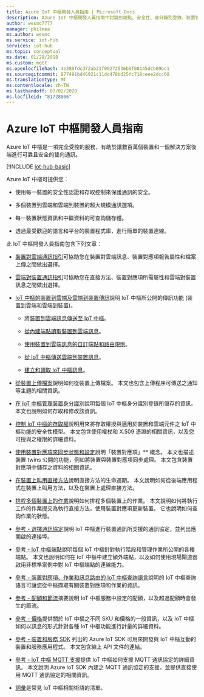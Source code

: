 ```yaml
---
title: Azure IoT 中樞開發人員指南 | Microsoft Docs
description: Azure IoT 中樞開發人員指南中討論到端點、安全性、身分識別登錄、裝置管理、直接方法、裝置對應項、檔案上傳、作業、IoT 中心查詢語言及傳訊。
author: wesmc7777
manager: philmea
ms.author: wesmc
ms.service: iot-hub
services: iot-hub
ms.topic: conceptual
ms.date: 01/29/2018
ms.custom: mqtt
ms.openlocfilehash: 4e380fdcd72ab21f00272536b9f08145dcb09bc1
ms.sourcegitcommit: 877491bd46921c11dd478bd25fc718ceee2dcc08
ms.translationtype: MT
ms.contentlocale: zh-TW
ms.lasthandoff: 07/02/2020
ms.locfileid: "81728806"
---
```

# <a name="azure-iot-hub-developer-guide"></a>Azure IoT 中樞開發人員指南

Azure IoT 中樞是一項完全受控的服務，有助於讓數百萬個裝置和一個解決方案後端進行可靠且安全的雙向通訊。

[!INCLUDE [iot-hub-basic](../../includes/iot-hub-basic-partial.md)]

Azure IoT 中樞可提供您︰

* 使用每一裝置的安全性認證和存取控制來保護通訊的安全。

* 多個裝置到雲端和雲端到裝置的超大規模通訊選項。

* 每一裝置狀態資訊和中繼資料的可查詢儲存體。

* 透過最受歡迎的語言和平台的裝置程式庫，進行簡單的裝置連線。

此 IoT 中樞開發人員指南包含下列文章︰

* [裝置對雲端通訊指引](iot-hub-devguide-d2c-guidance.md)可協助您在裝置對雲端訊息、裝置對應項報告屬性和檔案上傳之間做出選擇。

* [雲端對裝置通訊指引](iot-hub-devguide-c2d-guidance.md)可協助您在直接方法、裝置對應項所需屬性和雲端對裝置訊息之間做出選擇。

* [IoT 中樞的裝置到雲端及雲端到裝置傳訊](iot-hub-devguide-messaging.md)說明 IoT 中樞所公開的傳訊功能 (裝置到雲端和雲端到裝置)。

  * 將[裝置到雲端訊息傳送至 IoT 中樞](iot-hub-devguide-messages-d2c.md)。

  * [從內建端點讀取裝置到雲端訊息](iot-hub-devguide-messages-read-builtin.md)。

  * [使用裝置到雲端訊息的自訂端點和路由規則](iot-hub-devguide-messages-read-custom.md)。

  * [從 IoT 中樞傳送雲端到裝置訊息](iot-hub-devguide-messages-c2d.md)。

  * [建立和讀取 IoT 中樞訊息](iot-hub-devguide-messages-construct.md)。

* [從裝置上傳檔案](iot-hub-devguide-file-upload.md)說明如何從裝置上傳檔案。 本文也包含上傳程序可傳送之通知等主題的相關資訊。

* [在 IoT 中樞管理裝置身分識別](iot-hub-devguide-identity-registry.md)說明每個 IoT 中樞身分識別登錄所儲存的資訊。 本文也說明如何存取和修改該資訊。

* [控制 IoT 中樞的存取權](iot-hub-devguide-security.md)說明用來將存取權授與適用於裝置和雲端元件之 IoT 中樞功能的安全性模型。 本文包含使用權杖和 X.509 憑證的相關資訊，以及您可授與之權限的詳細資料。

* [使用裝置對應項來同步狀態和設定](iot-hub-devguide-device-twins.md)說明「裝置對應項」** 概念。 本文也描述裝置 twins 公開的功能，例如將裝置與裝置對應項同步處理。 本文包含裝置對應項中儲存之資料的相關資訊。

* [在裝置上叫用直接方法](iot-hub-devguide-direct-methods.md)說明直接方法的生命週期。 本文說明如何從後端應用程式在裝置上叫用方法，以及在裝置上處理直接方法。

* [排程多個裝置上的作業](iot-hub-devguide-jobs.md)說明如何排程多個裝置上的作業。 本文說明如何將執行工作的作業提交為執行直接方法，使用裝置對應項更新裝置。 它也說明如何查詢作業的狀態。

* [參考 - 選擇通訊協定](iot-hub-devguide-protocols.md)說明 IoT 中樞進行裝置通訊所支援的通訊協定，並列出應開啟的連接埠。

* [參考 - IoT 中樞端點](iot-hub-devguide-endpoints.md)說明每個 IoT 中樞針對執行階段和管理作業所公開的各種端點。 本文也說明如何在 IoT 中樞中建立額外端點，以及如何使用現場閘道器啟用非標準案例中對 IoT 中樞端點的連線能力。

* [參考 - 裝置對應項、作業和訊息路由的 IoT 中樞查詢語言](iot-hub-devguide-query-language.md)說明的 IoT 中樞查詢語言可讓您從中樞擷取有關裝置對應項和作業的資訊。

* [參考 - 配額和節流](iot-hub-devguide-quotas-throttling.md)摘要說明 IoT 中樞服務中設定的配額，以及超過配額時會發生的節流。

* [參考 - 價格](iot-hub-devguide-pricing.md)提供關於 IoT 中樞之不同 SKU 和價格的一般資訊，以及 IoT 中樞如何以訊息的形式針對各種 IoT 中樞功能進行計量的詳細資料。

* [參考 - 裝置和服務 SDK](iot-hub-devguide-sdks.md) 列出的 Azure IoT SDK 可用來開發與 IoT 中樞互動的裝置和服務應用程式。 本文包含線上 API 文件的連結。

* [參考 - IoT 中樞 MQTT 支援](iot-hub-mqtt-support.md)提供 IoT 中樞如何支援 MQTT 通訊協定的詳細資訊。 本文說明 Azure IoT SDK 內建之 MQTT 通訊協定的支援，並提供直接使用 MQTT 通訊協定的相關資訊。

* [詞彙](iot-hub-devguide-glossary.md)是常見 IoT 中樞相關術語的清單。